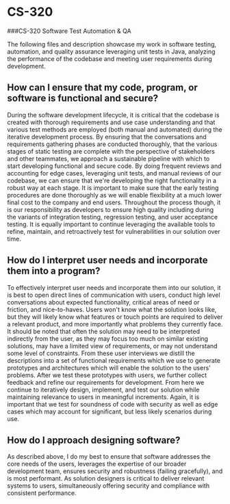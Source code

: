 # CS-320
###CS-320 Software Test Automation &amp; QA

The following files and description showcase my work in software testing, automation, and quality assurance leveraging unit tests in Java, analyzing the performance of the codebase and meeting user requirements during development.
 
## How can I ensure that my code, program, or software is functional and secure?
During the software development lifecycle, it is critical that the codebase is created with thorough requirements and use case understanding and that various test methods are employed (both manual and automated) during the iterative development process. By ensuring that the conversations and requirements gathering phases are conducted thoroughly, that the various stages of static testing are complete with the perspective of stakeholders and other teammates, we approach a sustainable pipeline with which to start developing functional and secure code. By doing frequent reviews and accounting for edge cases, leveraging unit tests, and manual reviews of our codebase, we can ensure that we're developing the right functionality in a robust way at each stage. It is important to make sure that the early testing procedures are done thoroughly as we will enable flexibility at a much lower final cost to the company and end users. Throughout the process though, it is our responsibility as developers to ensure high quality including during the variants of integration testing, regression testing, and user acceptance testing. It is equally important to continue leveraging the available tools to refine, maintain, and retroactively test for vulnerabilities in our solution over time.

## How do I interpret user needs and incorporate them into a program?
To effectively interpret user needs and incorporate them into our solution, it is best to open direct lines of communication with users, conduct high level conversations about expected functionality, critical areas of need or friction, and nice-to-haves. Users won't know what the solution looks like, but they will likely know what features or touch points are required to deliver a relevant product, and more importantly what problems they currently face. It should be noted that often the solution may need to be interpreted indirectly from the user, as they may focus too much on similar existing solutions, may have a limited view of requirements, or may not understand some level of constraints. From these user interviews we distill the descriptions into a set of functional requirements which we use to generate prototypes and architectures which will enable the solution to the users' problems. After we test these prototypes with users, we further collect feedback and refine our requirements for development. From here we continue to iteratively design, implement, and test our solution while maintaining relevance to users in meaningful increments. Again, it is important that we test for soundness of code with security as well as edge cases which may account for significant, but less likely scenarios during use. 

## How do I approach designing software?
As described above, I do my best to ensure that software addresses the core needs of the users, leverages the expertise of our broader development team, ensures security and robustness (failing gracefully), and is most performant. As solution designers is critical to deliver relevant systems to users, simultaneously offering security and compliance with consistent performance.

